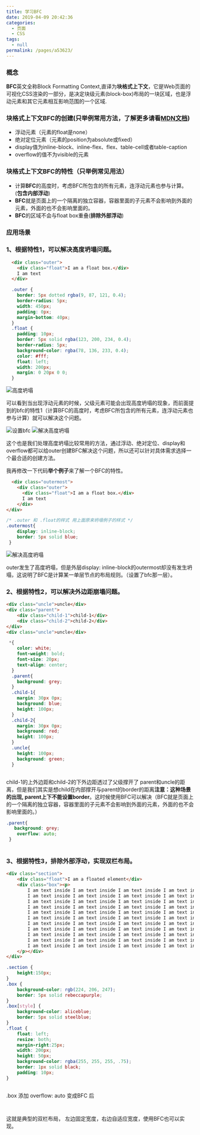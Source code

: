 ```yaml
---
title: 学习BFC
date: 2019-04-09 20:42:36
categories: 
  - 页面
  - CSS
tags: 
  - null
permalink: /pages/a53623/
---
```


### 概念

**BFC**英文全称Block Formatting Context,直译为**块格式上下文**，它是Web页面的可视化CSS渲染的一部分，是决定块级元素(block-box)布局的一块区域，也是浮动元素和其它元素相互影响范围的一个区域.

### 块格式上下文BFC的创建(只举例常用方法，了解更多请看[MDN文档](https://developer.mozilla.org/zh-CN/docs/Web/Guide/CSS/Block_formatting_context))

* 浮动元素（元素的float是none）
* 绝对定位元素（元素的position为absolute或fixed）
* display值为inline-block、inline-flex、flex、table-cell或者table-caption
* overflow的值不为visible的元素

### 块格式上下文BFC的特性（只举例常见用法）

* 计算**BFC**的高度时，考虑BFC所包含的所有元素，连浮动元素也参与计算。(**包含内部浮动**)
* **BFC**就是页面上的一个隔离的独立容器，容器里面的子元素不会影响到外面的元素，外面的也不会影响里面的。
* **BFC**的区域不会与float box重叠(**排除外部浮动**)

### 应用场景

### 1、根据特性1，可以解决高度坍塌问题。

```html
  <div class="outer">
    <div class="float">I am a float box.</div>
    I am text
  </div>
```
```css
  .outer {
    border: 5px dotted rgba(9, 87, 121, 0.4);
    border-radius: 5px;
    width: 450px;
    padding: 0px;
    margin-bottom: 40px;
  }
  .float {
    padding: 10px;
    border: 5px solid rgba(123, 200, 234, 0.4);
    border-radius: 5px;
    background-color: rgba(78, 136, 233, 0.4);
    color: #fff;
    float: left;  
    width: 200px;
    margin: 0 20px 0 0;
  }
```

<img src="/blog/imgs/02页面/70196540-fb9f7300-1743-11ea-8e56-159a7714d5e8.jpeg" alt="高度坍塌"/>

可以看到当出现浮动元素的时候，父级元素可能会出现高度坍塌的现象，而前面提到的bfc的特性1（计算BFC的高度时，考虑BFC所包含的所有元素，连浮动元素也参与计算）就可以解决这个问题。

<img src="/blog/imgs/02页面/70196936-38b83500-1745-11ea-8257-fc9b3c79fbbf.jpeg" alt="设置bfc"/>

<img src="/blog/imgs/02页面/70196949-42da3380-1745-11ea-842f-f25a68129ce2.jpeg" alt="解决高度坍塌"/>

这个也是我们处理高度坍塌比较常用的方法，通过浮动、绝对定位、display和overflow都可以给outer创建BFC解决这个问题，所以还可以针对具体需求选择一个最合适的创建方法。

我再修改一下代码**举个例子**来了解一个BFC的特性。

```html
  <div class="outermost">
    <div class="outer">
      <div class="float">I am a float box.</div>
      I am text
    </div>
</div>
```
```css
/* .outer 和 .float的样式 用上面原来坍塌例子的样式 */
.outermost{
    display: inline-block;
    border: 5px solid blue;
 }
```
<img src="/blog/imgs/02页面/70197440-cf392600-1746-11ea-853f-a78658465ed5.jpeg" alt="解决高度坍塌"/>

outer发生了高度坍塌，但是外层display: inline-block的outermost却没有发生坍塌，这说明了BFC是计算某一单层节点的布局规则。（设置了bfc那一层）。

### 2、根据特性2，可以解决外边距崩塌问题。

```html
<div class="uncle">uncle</div>
<div class="parent">
    <div class="child-1">child-1</div>
    <div class="child-2">child-2</div>
</div>
<div class="uncle">uncle</div>
```
```css
 *{
    color: white;
    font-weight: bold;
    font-size: 20px;
    text-align: center;
  }
  .parent{
    background: grey;
  }
  .child-1{
    margin: 30px 0px;
    background: blue;
    height: 100px;
  }
  .child-2{
    margin: 30px 0px;
    background: red;
    height: 100px;
  }
  .uncle{
    height: 100px;
    background: green;
  }
```
<img src="/blog/imgs/02页面/70198678-71a6d880-174a-11ea-9234-5c00fa90427c.jpeg" alt=""/>

child-1的上外边距和child-2的下外边距透过了父级撑开了 parent和uncle的距离，但是我们其实是想child在内部撑开与parent的border的距离**注意：这种场景的出现, parent上下不能设置border**。这时候使用BFC可以解决（BFC就是页面上的一个隔离的独立容器，容器里面的子元素不会影响到外面的元素，外面的也不会影响里面的。）

```css
.parent{
   background: grey;
    overflow: auto;
 }
```

<img src="/blog/imgs/02页面/70199156-f1817280-174b-11ea-94ad-3939fce39394.jpeg" alt=""/>

### 3、根据特性3，排除外部浮动，实现双栏布局。

```html
<div class="section">
    <div class="float">I am a floated element</div>
    <div class="box"><p>
        I am text inside I am text inside I am text inside I am text inside 
        I am text inside I am text inside I am text inside I am text inside 
        I am text inside I am text inside I am text inside I am text inside 
        I am text inside I am text inside I am text inside I am text inside 
        I am text inside I am text inside I am text inside I am text inside 
        I am text inside I am text inside I am text inside I am text inside 
        I am text inside I am text inside I am text inside I am text inside 
        I am text inside I am text inside I am text inside I am text inside 
        I am text inside I am text inside I am text inside I am text inside 
        I am text inside I am text inside I am text inside I am text inside 
        I am text inside I am text inside I am text inside I am text inside 
    </p></div>
</div>
```
```css
.section {
    height:150px;
}
.box {
    background-color: rgb(224, 206, 247);
    border: 5px solid rebeccapurple;
}
.box[style] {
    background-color: aliceblue;
    border: 5px solid steelblue;
}
.float {
    float: left;
    resize: both;
    margin-right:25px;
    width: 200px;
    height: 50px;
    background-color: rgba(255, 255, 255, .75);
    border: 1px solid black;
    padding: 10px;
}
```
<img src="/blog/imgs/02页面/2301SharedScreenshot.jpg" alt=""/>

.box 添加 overflow: auto 变成BFC 后

<img src="/blog/imgs/02页面/231170SharedScreenshot.jpg" alt=""/> <br/>


<img src="/blog/imgs/02页面/2311012SharedScreenshot.jpg" alt=""/>

这就是典型的双栏布局， 左边固定宽度，右边自适应宽度，使用BFC也可以实现。
